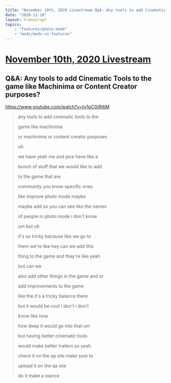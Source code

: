 ```yaml
---
title: "November 10th, 2020 Livestream Q&A: Any tools to add Cinematic Tools to the game like Machinima or Content Creator purposes?"
date: "2020-11-10"
layout: transcript
topics:
    - "features/photo-mode"
    - "mods/mods-vs-features"
---
```

# [November 10th, 2020 Livestream](../2020-11-10.md)
## Q&A: Any tools to add Cinematic Tools to the game like Machinima or Content Creator purposes?
https://www.youtube.com/watch?v=tv1pCGiRtkM
> any tools to add cinematic tools to the
> 
> game like machinima
> 
> or machinima or content creator purposes
> 
> uh
> 
> we have yeah me and jace have like a
> 
> bunch of stuff that we would like to add
> 
> to the game that are
> 
> community you know specific ones
> 
> like improve photo mode maybe
> 
> maybe add so you can see like the names
> 
> of people in photo mode i don't know
> 
> um but uh
> 
> it's so tricky because like we go to
> 
> them we're like hey can we add this
> 
> thing to the game and they're like yeah
> 
> but can we
> 
> also add other things in the game and or
> 
> add improvements to the game
> 
> like the it's a tricky balance there
> 
> but it would be cool i don't i don't
> 
> know like how
> 
> how deep it would go into that um
> 
> but having better cinematic tools
> 
> would make better trailers so yeah
> 
> check it on the qa site make sure to
> 
> upload it on the qa site
> 
> do it make a stance
> 
